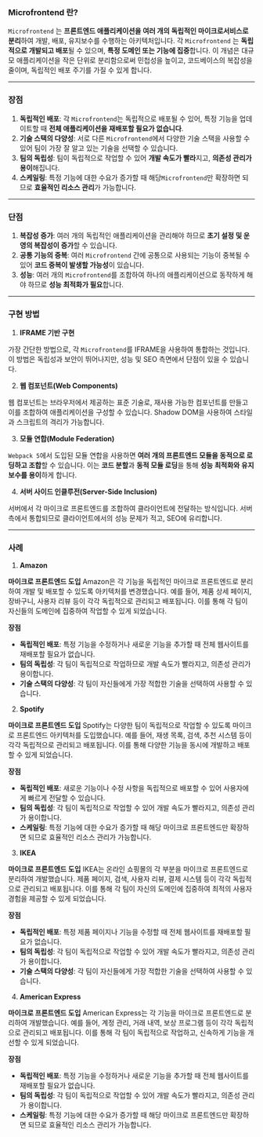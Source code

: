 
### Microfrontend 란?

`Microfrontend` 는 **프론트엔드 애플리케이션을 여러 개의 독립적인 마이크로서비스로 분리**하여 개발, 배포, 유지보수를 수행하는 아키텍처입니다. 각 `Microfrontend` 는 **독립적으로 개발되고 배포**될 수 있으며, **특정 도메인 또는 기능에 집중**합니다. 이 개념은 대규모 애플리케이션을 작은 단위로 분리함으로써 민첩성을 높이고, 코드베이스의 복잡성을 줄이며, 독립적인 배포 주기를 가질 수 있게 합니다.

---
### 장점

1. **독립적인 배포**: 각 `Microfrontend`는 독립적으로 배포될 수 있어, 특정 기능을 업데이트할 때 **전체 애플리케이션을 재배포할 필요가 없습니다**.
2. **기술 스택의 다양성**: 서로 다른 `Microfrontend`에서 다양한 기술 스택을 사용할 수 있어 팀이 가장 잘 알고 있는 기술을 선택할 수 있습니다.
3. **팀의 독립성**: 팀이 독립적으로 작업할 수 있어 **개발 속도가 빨라**지고, **의존성 관리가 용이**해집니다.
4. **스케일링**: 특정 기능에 대한 수요가 증가할 때 해당`Microfrontend`만 확장하면 되므로 **효율적인 리소스 관리**가 가능합니다.

---
### 단점

1. **복잡성 증가**: 여러 개의 독립적인 애플리케이션을 관리해야 하므로 **초기 설정 및 운영의 복잡성이 증가**할 수 있습니다.
2. **공통 기능의 중복**: 여러 `Microfrontend` 간에 공통으로 사용되는 기능이 중복될 수 있어 **코드 중복이 발생할 가능성**이 있습니다.
3. **성능**: 여러 개의  `Microfrontend`를 조합하여 하나의 애플리케이션으로 동작하게 해야 하므로 **성능 최적화가 필요**합니다.

---
### 구현 방법

1. **IFRAME 기반 구현**

가장 간단한 방법으로, 각 `Microfrontend`를 IFRAME을 사용하여 통합하는 것입니다. 이 방법은 독립성과 보안이 뛰어나지만, 성능 및 SEO 측면에서 단점이 있을 수 있습니다.

2. **웹 컴포넌트(Web Components)**

웹 컴포넌트는 브라우저에서 제공하는 표준 기술로, 재사용 가능한 컴포넌트를 만들고 이를 조합하여 애플리케이션을 구성할 수 있습니다. Shadow DOM을 사용하여 스타일과 스크립트의 격리가 가능합니다.

3. **모듈 연합(Module Federation)**

`Webpack 5`에서 도입된 모듈 연합을 사용하면 **여러 개의 프론트엔드 모듈을 동적으로 로딩하고 조합**할 수 있습니다. 이는 **코드 분할**과 **동적 모듈 로딩**을 통해 **성능 최적화와 유지보수를 용이**하게 합니다.

4. **서버 사이드 인클루전(Server-Side Inclusion)**

서버에서 각 마이크로 프론트엔드를 조합하여 클라이언트에 전달하는 방식입니다. 서버 측에서 통합되므로 클라이언트에서의 성능 문제가 적고, SEO에 유리합니다.

---
### 사례

1. **Amazon**

**마이크로 프론트엔드 도입**
Amazon은 각 기능을 독립적인 마이크로 프론트엔드로 분리하여 개발 및 배포할 수 있도록 아키텍처를 변경했습니다. 예를 들어, 제품 상세 페이지, 장바구니, 사용자 리뷰 등이 각각 독립적으로 관리되고 배포됩니다. 이를 통해 각 팀이 자신들의 도메인에 집중하여 작업할 수 있게 되었습니다.

**장점**
- **독립적인 배포**: 특정 기능을 수정하거나 새로운 기능을 추가할 때 전체 웹사이트를 재배포할 필요가 없습니다.
- **팀의 독립성**: 각 팀이 독립적으로 작업하므로 개발 속도가 빨라지고, 의존성 관리가 용이합니다.
- **기술 스택의 다양성**: 각 팀이 자신들에게 가장 적합한 기술을 선택하여 사용할 수 있습니다.

2. **Spotify**

**마이크로 프론트엔드 도입**
Spotify는 다양한 팀이 독립적으로 작업할 수 있도록 마이크로 프론트엔드 아키텍처를 도입했습니다. 예를 들어, 재생 목록, 검색, 추천 시스템 등이 각각 독립적으로 관리되고 배포됩니다. 이를 통해 다양한 기능을 동시에 개발하고 배포할 수 있게 되었습니다.

**장점**
- **독립적인 배포**: 새로운 기능이나 수정 사항을 독립적으로 배포할 수 있어 사용자에게 빠르게 전달할 수 있습니다.
- **팀의 독립성**: 각 팀이 독립적으로 작업할 수 있어 개발 속도가 빨라지고, 의존성 관리가 용이합니다.
- **스케일링**: 특정 기능에 대한 수요가 증가할 때 해당 마이크로 프론트엔드만 확장하면 되므로 효율적인 리소스 관리가 가능합니다.

3. **IKEA**

**마이크로 프론트엔드 도입**
IKEA는 온라인 쇼핑몰의 각 부분을 마이크로 프론트엔드로 분리하여 개발했습니다. 제품 페이지, 검색, 사용자 리뷰, 결제 시스템 등이 각각 독립적으로 관리되고 배포됩니다. 이를 통해 각 팀이 자신의 도메인에 집중하여 최적의 사용자 경험을 제공할 수 있게 되었습니다.

**장점**
- **독립적인 배포**: 특정 제품 페이지나 기능을 수정할 때 전체 웹사이트를 재배포할 필요가 없습니다.
- **팀의 독립성**: 각 팀이 독립적으로 작업할 수 있어 개발 속도가 빨라지고, 의존성 관리가 용이합니다.
- **기술 스택의 다양성**: 각 팀이 자신들에게 가장 적합한 기술을 선택하여 사용할 수 있습니다.

4. **American Express**

**마이크로 프론트엔드 도입**
American Express는 각 기능을 마이크로 프론트엔드로 분리하여 개발했습니다. 예를 들어, 계정 관리, 거래 내역, 보상 프로그램 등이 각각 독립적으로 관리되고 배포됩니다. 이를 통해 각 팀이 독립적으로 작업하고, 신속하게 기능을 개선할 수 있게 되었습니다.

**장점**
- **독립적인 배포**: 특정 기능을 수정하거나 새로운 기능을 추가할 때 전체 웹사이트를 재배포할 필요가 없습니다.
- **팀의 독립성**: 각 팀이 독립적으로 작업할 수 있어 개발 속도가 빨라지고, 의존성 관리가 용이합니다.
- **스케일링**: 특정 기능에 대한 수요가 증가할 때 해당 마이크로 프론트엔드만 확장하면 되므로 효율적인 리소스 관리가 가능합니다.


